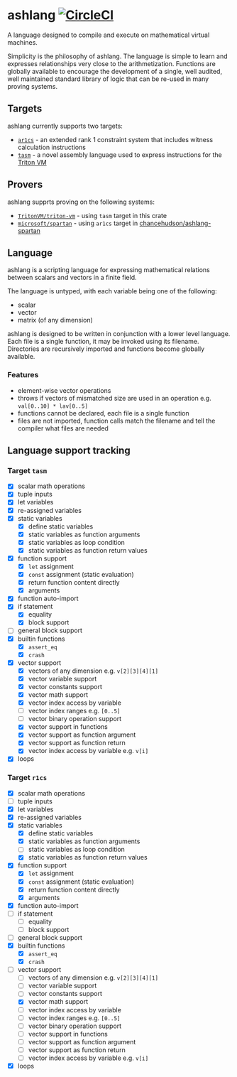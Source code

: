 # ashlang [![CircleCI](https://dl.circleci.com/status-badge/img/gh/chancehudson/ashlang/tree/main.svg?style=shield)](https://dl.circleci.com/status-badge/redirect/gh/chancehudson/ashlang/tree/main)

A language designed to compile and execute on mathematical virtual machines.

Simplicity is the philosophy of ashlang. The language is simple to learn and expresses relationships very close to the arithmetization. Functions are globally available to encourage the development of a single, well audited, well maintained standard library of logic that can be re-used in many proving systems.

## Targets

ashlang currently supports two targets:

- [`ar1cs`](./src/r1cs/README.md) - an extended rank 1 constraint system that includes witness calculation instructions
- [`tasm`](https://triton-vm.org/spec/instructions.html) - a novel assembly language used to express instructions for the [Triton VM](https://github.com/tritonvm/triton-vm)

## Provers

ashlang supprts proving on the following systems:

- [`TritonVM/triton-vm`](https://github.com/tritonvm/triton-vm) - using `tasm` target in this crate
- [`microsoft/spartan`](https://github.com/microsoft/spartan) - using `ar1cs` target in [chancehudson/ashlang-spartan](https://github.com/chancehudson/ashlang-spartan)

## Language

ashlang is a scripting language for expressing mathematical relations between scalars and vectors in a finite field.

The language is untyped, with each variable being one of the following:

- scalar
- vector
- matrix (of any dimension)

ashlang is designed to be written in conjunction with a lower level language. Each file is a single function, it may be invoked using its filename. Directories are recursively imported and functions become globally available.

### Features

- element-wise vector operations
- throws if vectors of mismatched size are used in an operation e.g. `val[0..10] * lav[0..5]`
- functions cannot be declared, each file is a single function
- files are not imported, function calls match the filename and tell the compiler what files are needed

## Language support tracking

### Target `tasm`

- [x] scalar math operations
- [x] tuple inputs
- [x] let variables
- [x] re-assigned variables
- [x] static variables
  - [x] define static variables
  - [x] static variables as function arguments
  - [x] static variables as loop condition
  - [x] static variables as function return values
- [x] function support
  - [x] `let` assignment
  - [x] `const` assignment (static evaluation)
  - [x] return function content directly
  - [x] arguments
- [x] function auto-import
- [x] if statement
  - [x] equality
  - [x] block support
- [ ] general block support
- [x] builtin functions
  - [x] `assert_eq`
  - [x] `crash`
- [x] vector support
  - [x] vectors of any dimension e.g. `v[2][3][4][1]`
  - [x] vector variable support
  - [x] vector constants support
  - [x] vector math support
  - [x] vector index access by variable
  - [ ] vector index ranges e.g. `[0..5]`
  - [ ] vector binary operation support
  - [x] vector support in functions
  - [x] vector support as function argument
  - [x] vector support as function return
  - [x] vector index access by variable e.g. `v[i]`
- [x] loops

### Target `r1cs`

- [x] scalar math operations
- [ ] tuple inputs
- [x] let variables
- [x] re-assigned variables
- [x] static variables
  - [x] define static variables
  - [x] static variables as function arguments
  - [ ] static variables as loop condition
  - [x] static variables as function return values
- [x] function support
  - [x] `let` assignment
  - [x] `const` assignment (static evaluation)
  - [x] return function content directly
  - [x] arguments
- [x] function auto-import
- [ ] if statement
  - [ ] equality
  - [ ] block support
- [ ] general block support
- [x] builtin functions
  - [x] `assert_eq`
  - [x] `crash`
- [ ] vector support
  - [ ] vectors of any dimension e.g. `v[2][3][4][1]`
  - [ ] vector variable support
  - [ ] vector constants support
  - [x] vector math support
  - [ ] vector index access by variable
  - [ ] vector index ranges e.g. `[0..5]`
  - [ ] vector binary operation support
  - [ ] vector support in functions
  - [ ] vector support as function argument
  - [ ] vector support as function return
  - [ ] vector index access by variable e.g. `v[i]`
- [x] loops
